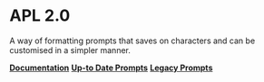 # APL 2.0
A way of formatting prompts that saves on characters and can be customised in a simpler manner.

[**Documentation**](https://github.com/triple-alt/apl-pf/blob/main/documentation.md)
[**Up-to Date Prompts**](https://github.com/triple-alt/apl-pf/tree/main/current%20versions)
[**Legacy Prompts**](ttps://github.com/triple-alt/apl-pf/tree/main/legacy])
